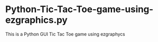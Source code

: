 # Python-Tic-Tac-Toe-game-using-ezgraphics.py
This is a Python GUI Tic Tac Toe game using ezgraphycs 

